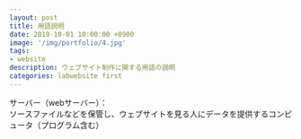 ```yaml
---
layout: post
title: 用語説明
date: 2019-10-01 10:00:00 +0900
image: '/img/portfolio/4.jpg'
tags:
- website
description: ウェブサイト制作に関する用語の説明
categories: labwebsite first
---
```


サーバー（webサーバー）：  
ソースファイルなどを保管し、ウェブサイトを見る人にデータを提供するコンピュータ（プログラム含む）
